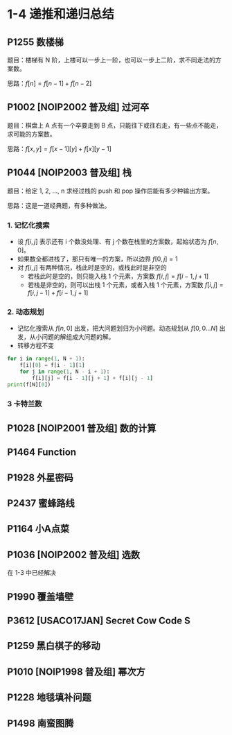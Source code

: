 # 1-4 递推和递归总结

## P1255	数楼梯

题目：楼梯有 N 阶，上楼可以一步上一阶，也可以一步上二阶，求不同走法的方案数。

思路：$f[n] = f[n-1] + f[n-2]$

## P1002	\[NOIP2002 普及组\] 过河卒

题目：棋盘上 A 点有一个卒要走到 B 点，只能往下或往右走，有一些点不能走，求可能的方案数。

思路：$f[x, y] = f[x-1][y] + f[x][y-1]$

## P1044	\[NOIP2003 普及组\] 栈

题目：给定 1, 2, ..., n 求经过栈的 push 和 pop 操作后能有多少种输出方案。

思路：这是一道经典题，有多种做法。

### 1. 记忆化搜索

- 设 $f[i,j]$ 表示还有 i 个数没处理、有 j 个数在栈里的方案数，起始状态为 $f[n,0]$。
- 如果数全都进栈了，那只有唯一的方案，所以边界 $f[0,j]=1$
- 对 $f[i,j]$ 有两种情况，栈此时是空的，或栈此时是非空的
  - 若栈此时是空的，则只能入栈 1 个元素，方案数 $f[i,j] = f[i-1, j+1]$
  - 若栈是非空的，则可以出栈 1 个元素，或者入栈 1 个元素，方案数 $f[i,j] = f[i, j-1] + f[i-1, j+1]$

### 2. 动态规划

- 记忆化搜索从 $f[n,0]$ 出发，把大问题划归为小问题。动态规划从 $f[0,0...N]$ 出发，从小问题的解组成大问题的解。
- 转移方程不变

```python
for i in range(1, N + 1):
    f[i][0] = f[i - 1][1]
    for j in range(1, N - i + 1):
        f[i][j] = f[i - 1][j + 1] + f[i][j - 1]
print(f[N][0])
```

### 3 卡特兰数



## P1028	\[NOIP2001 普及组\] 数的计算

## P1464	Function

## P1928	外星密码

## P2437	蜜蜂路线

## P1164	小A点菜

## P1036	\[NOIP2002 普及组\] 选数

在 1-3 中已经解决

## P1990	覆盖墙壁

## P3612	\[USACO17JAN\] Secret Cow Code S

## P1259	黑白棋子的移动	

## P1010	\[NOIP1998 普及组\] 幂次方

## P1228	地毯填补问题

## P1498	南蛮图腾